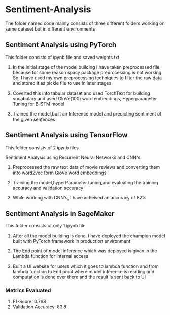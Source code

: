 # Sentiment-Analysis
The folder named code mainly consists of three different folders working on same dataset but in different environments

## Sentiment Analysis using PyTorch

This folder consists of ipynb file and saved weights.txt

1. In the initial stage of the model building I have taken preprocessed file because for some reason spacy package preprocessing is not working. So, I have used my own preprocessing techniques to filter the raw data and stored it as pickle file to use in later stages

2. Coverted this into tabular dataset and used TorchText for building vocabulary and used GloVe(100) word embeddings, Hyperparameter Tuning for BilSTM model

3. Trained the model,built an Inference model and predicting sentiment of the given sentences

## Sentiment Analysis using TensorFlow

This folder consists of 2 ipynb files

Sentiment Analysis using Recurrent Neural Networks and CNN's.

1. Preprocessed the raw text data of movie reviews and converting them into word2vec form GloVe word embeddings

2. Training the model,hyperParameter tuning,and evaluating the training accuracy and validation accuracy

3. While working with CNN's, I have acheived an accuracy of 82% 

## Sentiment Analysis in SageMaker

This folder consists of only 1 ipynb file

1. After all the model building is done, I have deployed the champion model built with PyTorch framework in production environment

2. The End point of model inference which was deployed is given in the Lambda function for internal access

3. Built a UI website for users which it goes to lambda function and from lambda function to End point where model inference is residing and computation is done over there and the result is sent back to UI 

### Metrics Evaluated
1. F1-Score: 0.768
2. Validation Accuracy: 83.8
